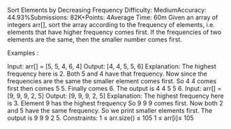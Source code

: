 Sort Elements by Decreasing Frequency
Difficulty: MediumAccuracy: 44.93%Submissions: 82K+Points: 4Average Time: 60m
Given an array of integers arr[], sort the array according to the frequency of elements, i.e. elements that have higher frequency comes first. If the frequencies of two elements are the same, then the smaller number comes first.

Examples :

Input: arr[] = [5, 5, 4, 6, 4]
Output: [4, 4, 5, 5, 6]
Explanation: The highest frequency here is 2. Both 5 and 4 have that frequency. Now since the frequencies are the same the smaller element comes first. So 4 4 comes first then comes 5 5. Finally comes 6. The output is 4 4 5 5 6.
Input: arr[] = [9, 9, 9, 2, 5]
Output: [9, 9, 9, 2, 5]
Explanation: The highest frequency here is 3. Element 9 has the highest frequency So 9 9 9 comes first. Now both 2 and 5 have the same frequency. So we print smaller elements first. The output is 9 9 9 2 5.
Constraints:
1 ≤ arr.size() ≤ 105
1 ≤ arr[i]≤ 105

